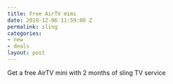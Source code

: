 ```yaml
---
title: Free AirTV mimi
date: 2019-12-06 11:59:00 Z
permalink: sling
categories:
- new
- deals
layout: post
---
```


Get a free AirTV mini with 2 months of sling TV service 